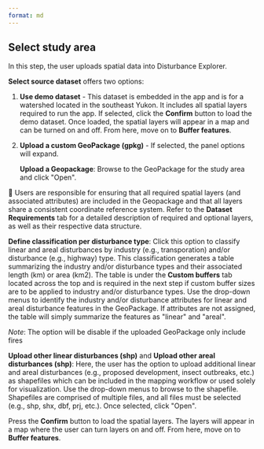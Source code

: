 ```yaml
---
format: md
---
```


## Select study area

In this step, the user uploads spatial data into Disturbance Explorer.

**Select source dataset** offers two options:

1. **Use demo dataset** - This dataset is embedded in the app and is for a watershed located in the southeast Yukon. It includes all spatial layers required to run the app. If selected, click the **Confirm** button to load the demo dataset. Once loaded, the spatial layers will appear in a map and can be turned on and off. From here, move on to **Buffer features**.
   
2. **Upload a custom GeoPackage (gpkg)** - If selected, the panel options will expand.

   **Upload a Geopackage**: Browse to the GeoPackage for the study area and click "Open".

  📌 Users are responsible for ensuring that all required spatial layers (and associated attributes) are included in the Geopackage and that all layers share a consistent coordinate reference system.
   Refer to the **Dataset Requirements** tab for a detailed description of required and optional layers, as well as their respective data structure.

   **Define classification per disturbance type**: Click this option to classify linear and areal disturbances by industry (e.g., transporation) and/or disturbance (e.g., highway) type. This classification generates a table summarizing the industry and/or disturbance types and their associated length (km) or area (km2).    The table is under the **Custom buffers** tab located across the top and is required in the next step if custom buffer sizes are to be applied to industry and/or disturbance types. Use the drop-down menus to identify the industry and/or disturbance attributes for linear and areal disturbance features in the GeoPackage. If attributes are not assigned, the table will simply summarize the features as "linear" and "areal".
   
   *Note*: The option will be disable if the uploaded GeoPackage only include fires
   
   **Upload other linear disturbances (shp)** and **Upload other areal disturbances (shp)**: Here, the user has the option to upload additional linear and areal disturbances (e.g., proposed development, insect outbreaks, etc.) as shapefiles which can be included in the mapping workflow or used solely for visualization. Use the drop-down menus to browse to the shapefile. Shapefiles are comprised of multiple files, and all files must be selected (e.g., shp, shx, dbf, prj, etc.). Once selected, click "Open".

   Press the **Confirm** button to load the spatial layers. The layers will appear in a map where the user can turn layers on and off. From here, move on to **Buffer features**.



